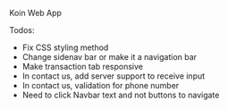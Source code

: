 Koin Web App

Todos:
- Fix CSS styling method
- Change sidenav bar or make it a navigation bar
- Make transaction tab responsive
- In contact us, add server support to receive input
- In contact us, validation for phone number
- Need to click Navbar text and not buttons to navigate